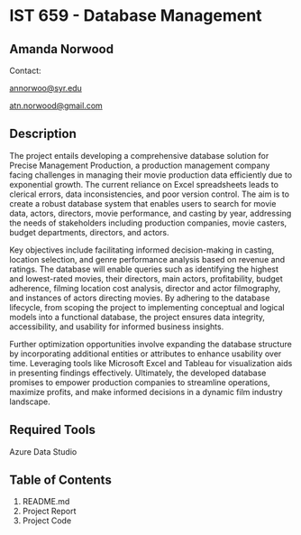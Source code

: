 # IST 659 - Database Management

## Amanda Norwood
Contact:

annorwoo@syr.edu

atn.norwood@gmail.com

## Description
The project entails developing a comprehensive database solution for Precise Management Production, a production management company facing challenges in managing their movie production data efficiently due to exponential growth. The current reliance on Excel spreadsheets leads to clerical errors, data inconsistencies, and poor version control. The aim is to create a robust database system that enables users to search for movie data, actors, directors, movie performance, and casting by year, addressing the needs of stakeholders including production companies, movie casters, budget departments, directors, and actors.

Key objectives include facilitating informed decision-making in casting, location selection, and genre performance analysis based on revenue and ratings. The database will enable queries such as identifying the highest and lowest-rated movies, their directors, main actors, profitability, budget adherence, filming location cost analysis, director and actor filmography, and instances of actors directing movies. By adhering to the database lifecycle, from scoping the project to implementing conceptual and logical models into a functional database, the project ensures data integrity, accessibility, and usability for informed business insights.

Further optimization opportunities involve expanding the database structure by incorporating additional entities or attributes to enhance usability over time. Leveraging tools like Microsoft Excel and Tableau for visualization aids in presenting findings effectively. Ultimately, the developed database promises to empower production companies to streamline operations, maximize profits, and make informed decisions in a dynamic film industry landscape.

## Required Tools

Azure Data Studio


## Table of Contents

1. README.md
2. Project Report
3. Project Code

